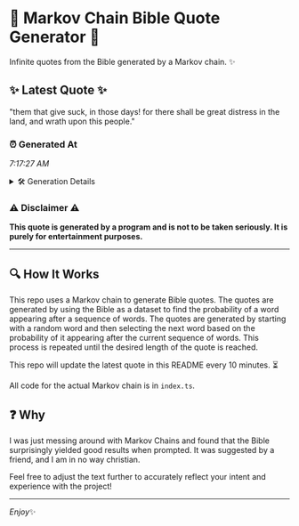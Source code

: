 # 📖 Markov Chain Bible Quote Generator 📖

Infinite quotes from the Bible generated by a Markov chain. ✨

## ✨ Latest Quote ✨
"them that give suck, in those days! for there shall be great distress in the land, and wrath upon this people."

### ⏰ Generated At
*7:17:27 AM*

<details>
    <summary>🛠️ Generation Details</summary>
    <p>
        <strong>🌱 Seed:</strong> them<br>
        <strong>🔄 Iterations:</strong> 20<br>
        <strong>📜 Context History:</strong><br>[ them ]: that<br>[ them, that ]: give<br>[ them, that, give ]: suck,<br>[ them, that, give, suck, ]: in<br>[ them, that, give, suck,, in ]: those<br>[ them, that, give, suck,, in, those ]: days!<br>[ that, give, suck,, in, those, days! ]: for<br>[ give, suck,, in, those, days!, for ]: there<br>[ suck,, in, those, days!, for, there ]: shall<br>[ in, those, days!, for, there, shall ]: be<br>[ those, days!, for, there, shall, be ]: great<br>[ days!, for, there, shall, be, great ]: distress<br>[ for, there, shall, be, great, distress ]: in<br>[ there, shall, be, great, distress, in ]: the<br>[ shall, be, great, distress, in, the ]: land,<br>[ be, great, distress, in, the, land, ]: and<br>[ great, distress, in, the, land,, and ]: wrath<br>[ distress, in, the, land,, and, wrath ]: upon<br>[ in, the, land,, and, wrath, upon ]: this<br>[ the, land,, and, wrath, upon, this ]: people.<br>
    </p>
</details>

### ⚠️ Disclaimer ⚠️
**This quote is generated by a program and is not to be taken seriously. It is purely for entertainment purposes.**

---

## 🔍 How It Works

This repo uses a Markov chain to generate Bible quotes. The quotes are generated by using the Bible as a dataset to find the probability of a word appearing after a sequence of words. The quotes are generated by starting with a random word and then selecting the next word based on the probability of it appearing after the current sequence of words. This process is repeated until the desired length of the quote is reached.

This repo will update the latest quote in this README every 10 minutes. ⏳

All code for the actual Markov chain is in `index.ts`.

## ❓ Why

I was just messing around with Markov Chains and found that the Bible surprisingly yielded good results when prompted. 
It was suggested by a friend, and I am in no way christian.

Feel free to adjust the text further to accurately reflect your intent and experience with the project!

---

*Enjoy*✨
